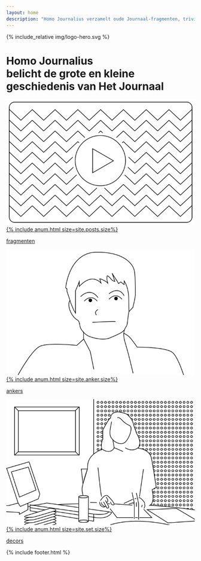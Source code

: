 ```yaml
---
layout: home
description: "Homo Journalius verzamelt oude Journaal-fragmenten, triviale weetjes over nieuwsdecors en de Journaalankers van 1953 tot nu."
---
```


<div class="hero">
  <div class="grid grid-pad">
    <div class="hero-image">
      {% include_relative img/logo-hero.svg %}
    </div>
    <h1 class="hero-title"><strong>Homo&nbsp;Journalius</strong><br/>belicht de grote en kleine geschiedenis van Het&nbsp;Journaal</h1>
  </div>
</div>

<div class="container-fluid">

<div class="col-sm-4">
  <div class="highlight">
    <a class="highlight-link" href="/fragmenten">
      <img src="/img/home-fragmenten.svg">
      {% include anum.html size=site.posts.size%}
      <p class="highlight-selector">fragmenten</p>
    </a>
  </div>
</div>

<div class="col-sm-4">
  <div class="highlight">
    <a class="highlight-link" href="/ankers">
      <img src="/img/home-ankers.svg">
      {% include anum.html size=site.anker.size%}
      <p class="highlight-selector">ankers</p>
    </a>
  </div>
</div>

<div class="col-sm-4">
  <div class="highlight">
    <a class="highlight-link" href="/sets">
      <img src="/img/home-sets.svg">
      {% include anum.html size=site.set.size%}
      <p class="highlight-selector">decors</p>
    </a>
  </div>
</div>

</div>

{% include footer.html %}
